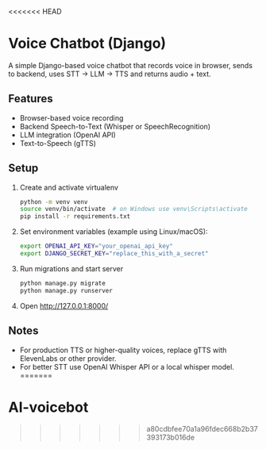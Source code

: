 <<<<<<< HEAD
# Voice Chatbot (Django)

A simple Django-based voice chatbot that records voice in browser, sends to backend, uses STT -> LLM -> TTS and returns audio + text.

## Features
- Browser-based voice recording
- Backend Speech-to-Text (Whisper or SpeechRecognition)
- LLM integration (OpenAI API)
- Text-to-Speech (gTTS)

## Setup
1. Create and activate virtualenv
   ```bash
   python -m venv venv
   source venv/bin/activate  # on Windows use venv\Scripts\activate
   pip install -r requirements.txt
   ```

2. Set environment variables (example using Linux/macOS):
   ```bash
   export OPENAI_API_KEY="your_openai_api_key"
   export DJANGO_SECRET_KEY="replace_this_with_a_secret"
   ```

3. Run migrations and start server
   ```bash
   python manage.py migrate
   python manage.py runserver
   ```

4. Open http://127.0.0.1:8000/

## Notes
- For production TTS or higher-quality voices, replace gTTS with ElevenLabs or other provider.
- For better STT use OpenAI Whisper API or a local whisper model.
=======
# AI-voicebot
>>>>>>> a80cdbfee70a1a96fdec668b2b37393173b016de
